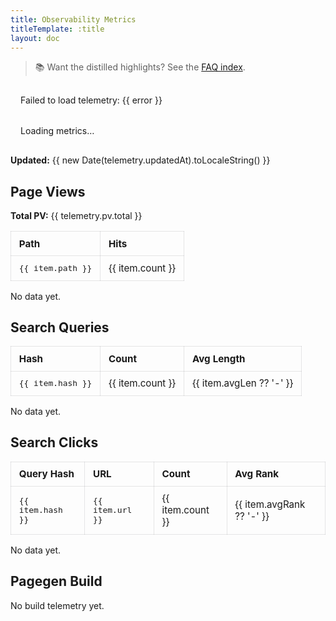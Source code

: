 ```yaml
---
title: Observability Metrics
titleTemplate: :title
layout: doc
---
```


> 📚 Want the distilled highlights? See the [FAQ index](/en/about/qa.html).

<script setup lang="ts">
import { computed, onMounted, ref } from 'vue'
import { withBase } from 'vitepress'

interface TelemetryData {
  updatedAt: string
  pv: { total: number; pathsTop: Array<{ path: string; count: number }> }
  search: {
    queriesTop: Array<{ hash: string; count: number; avgLen?: number }>
    clicksTop: Array<{ hash: string; url: string; count: number; avgRank?: number }>
  }
  build?: {
    pagegen?: PagegenSummary | null
  }
}

interface PagegenSummary {
  timestamp: string
  totalMs: number
  collect: {
    locales?: number
    cacheHitRate?: number
    cacheHits?: number
    cacheMisses?: number
    cacheDisabledLocales?: number
    parsedFiles?: number
    totalFiles?: number
    parseErrors?: number
    errorEntries?: number
  }
  write: {
    total?: number
    written?: number
    skipped?: number
    failed?: number
    hashMatches?: number
    disabled?: boolean
    skippedByReason: Record<string, number>
  }
}

const telemetry = ref<TelemetryData | null>(null)
const error = ref<string | null>(null)
const pagegen = computed<PagegenSummary | null>(() => telemetry.value?.build?.pagegen ?? null)

onMounted(async () => {
  try {
    const requestUrl = withBase('/telemetry.json')
    const res = await fetch(requestUrl, { cache: 'no-store' })
    if (!res.ok) throw new Error(`HTTP ${res.status}`)
    telemetry.value = await res.json()
  } catch (err: any) {
    error.value = err?.message || String(err)
  }
})
</script>

<div v-if="error" class="telemetry-error">
  Failed to load telemetry: {{ error }}
</div>

<div v-else-if="!telemetry" class="telemetry-loading">
  Loading metrics…
</div>

<div v-else class="telemetry-report">
  <p><strong>Updated:</strong> {{ new Date(telemetry.updatedAt).toLocaleString() }}</p>
  <section>
    <h2>Page Views</h2>
    <p><strong>Total PV:</strong> {{ telemetry.pv.total }}</p>
    <table v-if="telemetry.pv.pathsTop.length">
      <thead><tr><th>Path</th><th>Hits</th></tr></thead>
      <tbody>
        <tr v-for="item in telemetry.pv.pathsTop" :key="item.path">
          <td><code>{{ item.path }}</code></td>
          <td>{{ item.count }}</td>
        </tr>
      </tbody>
    </table>
    <p v-else>No data yet.</p>
  </section>

  <section>
    <h2>Search Queries</h2>
    <table v-if="telemetry.search.queriesTop.length">
      <thead><tr><th>Hash</th><th>Count</th><th>Avg Length</th></tr></thead>
      <tbody>
        <tr v-for="item in telemetry.search.queriesTop" :key="item.hash">
          <td><code>{{ item.hash }}</code></td>
          <td>{{ item.count }}</td>
          <td>{{ item.avgLen ?? '-' }}</td>
        </tr>
      </tbody>
    </table>
    <p v-else>No data yet.</p>
  </section>

  <section>
    <h2>Search Clicks</h2>
    <table v-if="telemetry.search.clicksTop.length">
      <thead><tr><th>Query Hash</th><th>URL</th><th>Count</th><th>Avg Rank</th></tr></thead>
      <tbody>
        <tr v-for="item in telemetry.search.clicksTop" :key="item.hash + item.url">
          <td><code>{{ item.hash }}</code></td>
          <td><code>{{ item.url }}</code></td>
          <td>{{ item.count }}</td>
          <td>{{ item.avgRank ?? '-' }}</td>
        </tr>
      </tbody>
    </table>
    <p v-else>No data yet.</p>
  </section>

  <section>
    <h2>Pagegen Build</h2>
    <p v-if="!pagegen">No build telemetry yet.</p>
    <template v-else>
      <p><strong>Last Run:</strong> {{ new Date(pagegen.timestamp).toLocaleString() }}</p>
      <p>
        <strong>Collect:</strong>
        {{ pagegen.collect.locales ?? 0 }} locales,
        cache hit rate {{
          pagegen.collect.cacheHitRate == null
            ? 'n/a'
            : (pagegen.collect.cacheHitRate * 100).toFixed(1) + '%'
        }},
        parsed {{ pagegen.collect.parsedFiles ?? 0 }}/{{ pagegen.collect.totalFiles ?? 0 }} files,
        disabled caches {{ pagegen.collect.cacheDisabledLocales ?? 0 }}
      </p>
      <p>
        <strong>Write:</strong>
        written {{ pagegen.write.written ?? 0 }} / {{ pagegen.write.total ?? 0 }},
        skipped {{ pagegen.write.skipped ?? 0 }} (hash matches {{ pagegen.write.hashMatches ?? 0 }}),
        failed {{ pagegen.write.failed ?? 0 }}
        <span v-if="pagegen.write.disabled">— batching disabled</span>
      </p>
      <div v-if="Object.keys(pagegen.write.skippedByReason || {}).length">
        <details>
          <summary>Skip reasons</summary>
          <ul>
            <li v-for="(count, reason) in pagegen.write.skippedByReason" :key="reason">
              <code>{{ reason }}</code>: {{ count }}
            </li>
          </ul>
        </details>
      </div>
    </template>
  </section>
</div>

<style scoped>
.telemetry-report table {
  width: 100%;
  border-collapse: collapse;
  margin: 1rem 0;
  font-size: 0.95rem;
}
.telemetry-report th,
.telemetry-report td {
  border: 1px solid rgba(60, 60, 67, 0.12);
  padding: 0.6rem 0.8rem;
  text-align: left;
}
.telemetry-loading,
.telemetry-error {
  padding: 1rem;
}
</style>
